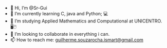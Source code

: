 - 👋 Hi, I’m @Sr-Gui
- 🌱 I’m currently learning C, java and Python; 💻
- 🧮 I’m studying Applied Mathematics and Computational at UNICENTRO.🖥️🖱️
- 💞️ I’m looking to collaborate in everything i can.
- 📫 How to reach me: guilherme.souzarocha.ismart@gmail.com

<!---
Sr-Gui/Sr-Gui is a ✨ special ✨ repository because its `README.md` (this file) appears on your GitHub profile.
You can click the Preview link to take a look at your changes.
--->
